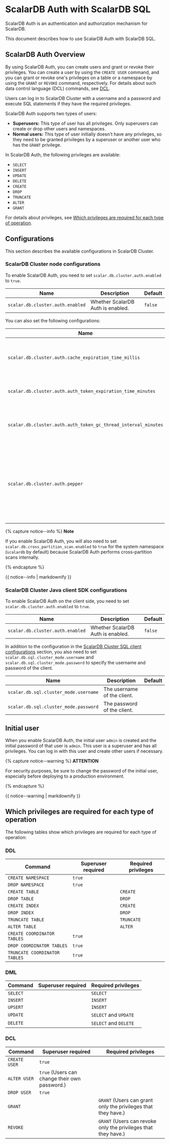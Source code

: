 # ScalarDB Auth with ScalarDB SQL

ScalarDB Auth is an authentication and authorization mechanism for ScalarDB.

This document describes how to use ScalarDB Auth with ScalarDB SQL.

## ScalarDB Auth Overview

By using ScalarDB Auth, you can create users and grant or revoke their privileges. You can create a user by using the `CREATE USER` command, and you can grant or revoke one's privileges on a table or a namespace by using the `GRANT` or `REVOKE` command, respectively. For details about such data control language (DCL) commands, see [DCL](https://github.com/scalar-labs/scalardb-sql/blob/main/docs/grammar.md#dcl).

Users can log in to ScalarDB Cluster with a username and a password and execute SQL statements if they have the required privileges.

ScalarDB Auth supports two types of users:

- **Superusers:** This type of user has all privileges. Only superusers can create or drop other users and namespaces.
- **Normal users:** This type of user initially doesn't have any privileges, so they need to be granted privileges by a superuser or another user who has the `GRANT` privilege.

In ScalarDB Auth, the following privileges are available:

- `SELECT`
- `INSERT`
- `UPDATE`
- `DELETE`
- `CREATE`
- `DROP`
- `TRUNCATE`
- `ALTER`
- `GRANT`

For details about privileges, see [Which privileges are required for each type of operation](#which-privileges-are-required-for-each-type-of-operation).

## Configurations

This section describes the available configurations in ScalarDB Cluster.

### ScalarDB Cluster node configurations

To enable ScalarDB Auth, you need to set `scalar.db.cluster.auth.enabled` to `true`.

| Name                             | Description                        | Default              |
|----------------------------------|------------------------------------|----------------------|
| `scalar.db.cluster.auth.enabled` | Whether ScalarDB Auth is enabled.  | `false`              |

You can also set the following configurations:

| Name                                                           | Description                                                                                               | Default            |
|----------------------------------------------------------------|-----------------------------------------------------------------------------------------------------------|--------------------|
| `scalar.db.cluster.auth.cache_expiration_time_millis`          | Cache expiration time for auth information in milliseconds.                                               | `60000` (1 minute) |
| `scalar.db.cluster.auth.auth_token_expiration_time_minutes`    | Auth token expiration time in minutes.                                                                    | `1440` (1 day)     |
| `scalar.db.cluster.auth.auth_token_gc_thread_interval_minutes` | Auth token garbage collection (GC) thread interval in minutes.                                            | `360` (6 hours)    |
| `scalar.db.cluster.auth.pepper`                                | A secret value added to a password before hashing. If not specified, A password is hashed without pepper. |                    |

{% capture notice--info %}
**Note**

If you enable ScalarDB Auth, you will also need to set `scalar.db.cross_partition_scan.enabled` to `true` for the system namespace (`scalardb` by default) because ScalarDB Auth performs cross-partition scans internally.

{% endcapture %}

<div class="notice--info">{{ notice--info | markdownify }}</div>

### ScalarDB Cluster Java client SDK configurations

To enable ScalarDB Auth on the client side, you need to set `scalar.db.cluster.auth.enabled` to `true`.

| Name                             | Description                       | Default              |
|----------------------------------|-----------------------------------|----------------------|
| `scalar.db.cluster.auth.enabled` | Whether ScalarDB Auth is enabled. | `false`              |

In addition to the configuration in the [ScalarDB Cluster SQL client configurations](developer-guide-for-scalardb-cluster-with-java-api.md#scalardb-cluster-sql-client-configurations) section, you also need to set `scalar.db.sql.cluster_mode.username` and `scalar.db.sql.cluster_mode.password` to specify the username and password of the client.

| Name                                  | Description                 | Default |
|---------------------------------------|-----------------------------|---------|
| `scalar.db.sql.cluster_mode.username` | The username of the client. |         |
| `scalar.db.sql.cluster_mode.password` | The password of the client. |         |

## Initial user

When you enable ScalarDB Auth, the initial user `admin` is created and the initial password of that user is `admin`. This user is a superuser and has all privileges. You can log in with this user and create other users if necessary.

{% capture notice--warning %}
**ATTENTION**

For security purposes, be sure to change the password of the initial user, especially before deploying to a production environment.

{% endcapture %}

<div class="notice--warning">{{ notice--warning | markdownify }}</div>

## Which privileges are required for each type of operation

The following tables show which privileges are required for each type of operation:

### DDL

| Command                       | Superuser required | Required privileges |
|-------------------------------|--------------------|---------------------|
| `CREATE NAMESPACE`            | `true`             |                     |
| `DROP NAMESPACE`              | `true`             |                     |
| `CREATE TABLE`                |                    | `CREATE`            |
| `DROP TABLE`                  |                    | `DROP`              |
| `CREATE INDEX`                |                    | `CREATE`            |
| `DROP INDEX`                  |                    | `DROP`              |
| `TRUNCATE TABLE`              |                    | `TRUNCATE`          |
| `ALTER TABLE`                 |                    | `ALTER`             |
| `CREATE COORDINATOR TABLES`   | `true`             |                     |
| `DROP COORDINATOR TABLES`     | `true`             |                     |
| `TRUNCATE COORDINATOR TABLES` | `true`             |                     |

### DML

| Command          | Superuser required | Required privileges   |
|------------------|--------------------|-----------------------|
| `SELECT`         |                    | `SELECT`              |
| `INSERT`         |                    | `INSERT`              |
| `UPSERT`         |                    | `INSERT`              |
| `UPDATE`         |                    | `SELECT` and `UPDATE` |
| `DELETE`         |                    | `SELECT` and `DELETE` |

### DCL

| Command       | Superuser required                            | Required privileges                                            |
|---------------|-----------------------------------------------|----------------------------------------------------------------|
| `CREATE USER` | `true`                                        |                                                                |
| `ALTER USER`  | `true` (Users can change their own password.) |                                                                |
| `DROP USER`   | `true`                                        |                                                                |
| `GRANT`       |                                               | `GRANT` (Users can grant only the privileges that they have.)  |
| `REVOKE`      |                                               | `GRANT` (Users can revoke only the privileges that they have.) |
